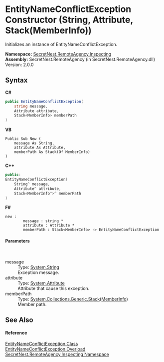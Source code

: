 # EntityNameConflictException Constructor (String, Attribute, Stack(MemberInfo))
 

Initializes an instance of EntityNameConflictException.

**Namespace:**&nbsp;<a href="N_SecretNest_RemoteAgency_Inspecting">SecretNest.RemoteAgency.Inspecting</a><br />**Assembly:**&nbsp;SecretNest.RemoteAgency (in SecretNest.RemoteAgency.dll) Version: 2.0.0

## Syntax

**C#**<br />
``` C#
public EntityNameConflictException(
	string message,
	Attribute attribute,
	Stack<MemberInfo> memberPath
)
```

**VB**<br />
``` VB
Public Sub New ( 
	message As String,
	attribute As Attribute,
	memberPath As Stack(Of MemberInfo)
)
```

**C++**<br />
``` C++
public:
EntityNameConflictException(
	String^ message, 
	Attribute^ attribute, 
	Stack<MemberInfo^>^ memberPath
)
```

**F#**<br />
``` F#
new : 
        message : string * 
        attribute : Attribute * 
        memberPath : Stack<MemberInfo> -> EntityNameConflictException
```


#### Parameters
&nbsp;<dl><dt>message</dt><dd>Type: <a href="https://docs.microsoft.com/dotnet/api/system.string" target="_blank">System.String</a><br />Exception message.</dd><dt>attribute</dt><dd>Type: <a href="https://docs.microsoft.com/dotnet/api/system.attribute" target="_blank">System.Attribute</a><br />Attribute that cause this exception.</dd><dt>memberPath</dt><dd>Type: <a href="https://docs.microsoft.com/dotnet/api/system.collections.generic.stack-1" target="_blank">System.Collections.Generic.Stack</a>(<a href="https://docs.microsoft.com/dotnet/api/system.reflection.memberinfo" target="_blank">MemberInfo</a>)<br />Member path.</dd></dl>

## See Also


#### Reference
<a href="T_SecretNest_RemoteAgency_Inspecting_EntityNameConflictException">EntityNameConflictException Class</a><br /><a href="Overload_SecretNest_RemoteAgency_Inspecting_EntityNameConflictException__ctor">EntityNameConflictException Overload</a><br /><a href="N_SecretNest_RemoteAgency_Inspecting">SecretNest.RemoteAgency.Inspecting Namespace</a><br />